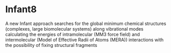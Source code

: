 # Infant8
A new Infant approach searches for the global minimum chemical structures (complexes, large biomolecular systems) along vibrational modes calculating the energies of intramolecular (MM3 force field) and intermolecular (Model of Effective Radii of Atoms (MERA)) interactions with the possibility of fixing structural fragments
